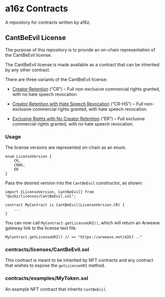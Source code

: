 # a16z Contracts

A repository for contracts written by a16z.

## CantBeEvil License

The purpose of this repository is to provide an on-chain representation of the CantBeEvil license.

The CantBeEvil license is made available as a contract that can be inherited by any other contract.

There are three variants of the CantBeEvil license:

* [Creator Retention](https://arweave.net/d2k7qRxhHxtcKd6ZjFq1LJnubw4Qs1lSFlDJwwPLBg8/1) (“CR”) – Full non-exclusive commercial rights granted, with no hate speech revocation.

* [Creator Retention with Hate Speech Revocation](https://arweave.net/d2k7qRxhHxtcKd6ZjFq1LJnubw4Qs1lSFlDJwwPLBg8/2) (“CR-HS”) – Full non-exclusive commercial rights granted, with hate speech revocation.

* [Exclusive Rights with No Creator Retention](https://arweave.net/d2k7qRxhHxtcKd6ZjFq1LJnubw4Qs1lSFlDJwwPLBg8/3) (“ER”) – Full exclusive commercial rights granted, with no hate speech revocation.

### Usage

The license versions are represented on-chain as an enum.

```solidity
enum LicenseVersion {
    CR,
    CRHS,
    ER
}
```

Pass the desired version into the `CantBeEvil` constructor, as shown:

```solidity
import {LicenseVersion, CantBeEvil} from "@a16z/licenses/CantBeEvil.sol";

contract MyContract is CantBeEvil(LicenseVersion.CR) {
    ...
}
```

You can now call `MyContract.getLicenseURI()`, which will return an Arweave gateway link to the license text file.

```solidity
MyContract.getLicenseURI() // => "https://arweave.net/d2k7..."
```

### contracts/licenses/CantBeEvil.sol
This contract is meant to be inherited by NFT contracts and any contract that wishes to expose the `getLicenseURI` method.

### contracts/examples/MyToken.sol
An example NFT contract that inherits `CantBeEvil`.
